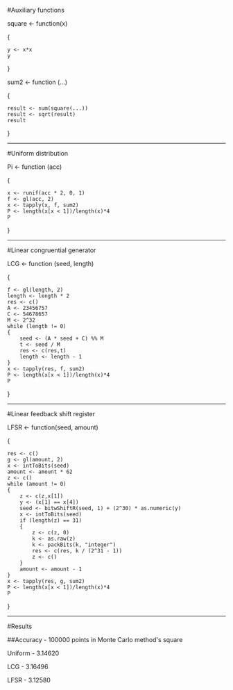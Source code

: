 #Auxiliary functions

square <- function(x)

{

	y <- x*x
	y
}

sum2 <- function (...)

{

	result <- sum(square(...))
	result <- sqrt(result)	
	result
}

--------------------------------------------------------------------
#Uniform distribution

Pi <- function (acc)

{

	x <- runif(acc * 2, 0, 1)
	f <- gl(acc, 2)
	x <- tapply(x, f, sum2)
	P <- length(x[x < 1])/length(x)*4
	P 
}

--------------------------------------------------------------------
#Linear congruential generator

LCG <- function (seed, length)

{

	f <- gl(length, 2)
	length <- length * 2
	res <- c()
	A <- 23456757
	C <- 54678657
	M <- 2^32
	while (length != 0)
	{
		seed <- (A * seed + C) %% M
		t <- seed / M
		res <- c(res,t)
		length <- length - 1
	}
	x <- tapply(res, f, sum2)
	P <- length(x[x < 1])/length(x)*4
	P

}

--------------------------------------------------------------------
#Linear feedback shift register

LFSR <- function(seed, amount)

{

	res <- c()
	g <- gl(amount, 2)
	x <- intToBits(seed)
	amount <- amount * 62
	z <- c()
	while (amount != 0)
	{
		z <- c(z,x[1])
		y <- (x[1] == x[4])
		seed <- bitwShiftR(seed, 1) + (2^30) * as.numeric(y)
		x <- intToBits(seed)
		if (length(z) == 31)
		{
			z <- c(z, 0)
			k <- as.raw(z)
			k <- packBits(k, "integer")
			res <- c(res, k / (2^31 - 1))
			z <- c()
		}
		amount <- amount - 1
	}
	x <- tapply(res, g, sum2)
	P <- length(x[x < 1])/length(x)*4
	P

}

--------------------------------------------------------------------
#Results

##Accuracy - 100000 points in Monte Carlo method's square

Uniform  - 3.14620

LCG - 3.16496

LFSR - 3.12580
